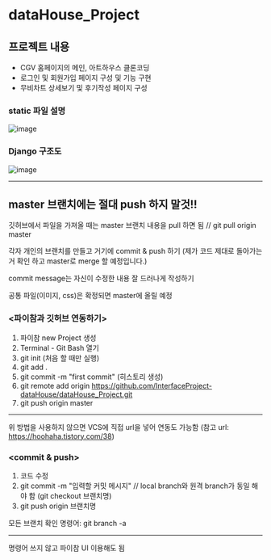 # dataHouse_Project

## 프로젝트 내용
- CGV 홈페이지의 메인, 아트하우스 클론코딩
- 로그인 및 회원가입 페이지 구성 및 기능 구현
- 무비차트 상세보기 및 후기작성 페이지 구성

### static 파일 설명
![image](https://user-images.githubusercontent.com/81951233/191897390-8cfedb6e-9854-4932-ae2a-471a3708e31c.png)

### Django 구조도
![image](https://user-images.githubusercontent.com/81951233/191897419-36c6424f-fa03-471d-90ae-846227f4ce57.png)



----------------------------------------------------------------------------------------------------------------------------------------------------------
## master 브랜치에는 절대 push 하지 말것!!


깃허브에서 파일을 가져올 때는 master 브랜치 내용을 pull 하면 됨  // git pull origin master


각자 개인의 브랜치를 만들고 거기에 commit & push 하기 (제가 코드 제대로 돌아가는 거 확인 하고 master로 merge 할 예정입니다.)

commit message는 자신이 수정한 내용 잘 드러나게 작성하기

공통 파일(이미지, css)은 확정되면 master에 올릴 예정



### <파이참과 깃허브 연동하기>
  1) 파이참 new Project 생성
  2) Terminal - Git Bash 열기
  3) git init (처음 할 때만 실행)
  4) git add . 
  5) git commit -m "first commit" (히스토리 생성)
  6) git remote add origin https://github.com/InterfaceProject-dataHouse/dataHouse_Project.git
  7) git push origin master
  ----------------------------------------------------------------------------------------------
  위 방법을 사용하지 않으면 VCS에 직접 url을 넣어 연동도 가능함 (참고 url: https://hoohaha.tistory.com/38)
  
  
  
  
###  <commit & push>
  1) 코드 수정
  2) git commit -m "입력할 커밋 메시지"   // local branch와 원격 branch가 동일 해야 함 (git checkout 브랜치명)
  3) git push origin 브랜치명
  
 
 모든 브랜치 확인 명령어: git branch -a
  
  ---------------------------------------------------------------------
  명령어 쓰지 않고 파이참 UI 이용해도 됨
  
  
  
 
